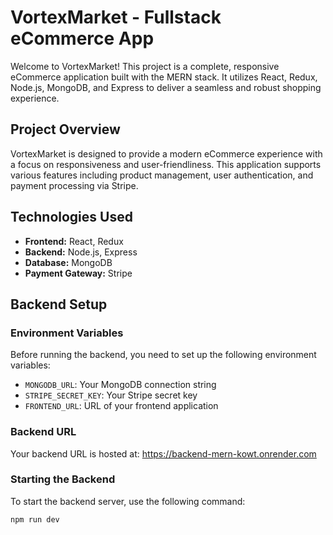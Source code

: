 # VortexMarket - Fullstack eCommerce App

Welcome to VortexMarket! This project is a complete, responsive eCommerce application built with the MERN stack. It utilizes React, Redux, Node.js, MongoDB, and Express to deliver a seamless and robust shopping experience.

## Project Overview

VortexMarket is designed to provide a modern eCommerce experience with a focus on responsiveness and user-friendliness. This application supports various features including product management, user authentication, and payment processing via Stripe.

## Technologies Used

- **Frontend:** React, Redux
- **Backend:** Node.js, Express
- **Database:** MongoDB
- **Payment Gateway:** Stripe

## Backend Setup

### Environment Variables

Before running the backend, you need to set up the following environment variables:

- `MONGODB_URL`: Your MongoDB connection string
- `STRIPE_SECRET_KEY`: Your Stripe secret key
- `FRONTEND_URL`: URL of your frontend application

### Backend URL

Your backend URL is hosted at:
https://backend-mern-kowt.onrender.com


### Starting the Backend

To start the backend server, use the following command:
```bash
npm run dev
